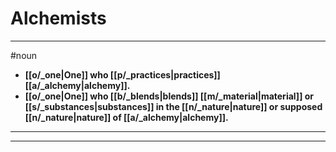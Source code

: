 # Alchemists
---
#noun
- **[[o/_one|One]] who [[p/_practices|practices]] [[a/_alchemy|alchemy]].**
- **[[o/_one|One]] who [[b/_blends|blends]] [[m/_material|material]] or [[s/_substances|substances]] in the [[n/_nature|nature]] or supposed [[n/_nature|nature]] of [[a/_alchemy|alchemy]].**
---
---
